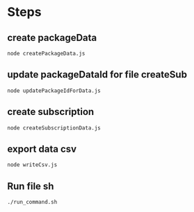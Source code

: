 
# Steps

## create packageData

```shell
node createPackageData.js
```

## update packageDataId for file createSub

```shell
node updatePackageIdForData.js
```

## create subscription

```shell
node createSubscriptionData.js
```

## export data csv

```shell
node writeCsv.js
```


## Run file sh

```shell
./run_command.sh
```
